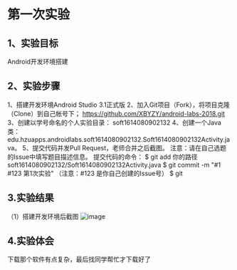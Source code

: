 # 第一次实验
 
 ## 1、实验目标
Android开发环境搭建

 ## 2、实验步骤
 1、搭建开发环境Android Studio 3.1正式版
 2、加入Git项目（Fork），将项目克隆（Clone）到自己帐号下；
 https://github.com/XBYZY/android-labs-2018.git
 3、创建以学号命名的个人实验目录：
 soft1614080902132
 4、创建一个Java类：edu.hzuapps.androidlabs.soft1614080902132.Soft1614080902132Activity.java。
 5、提交代码并发Pull Request，老师合并之后截图。
 注意：请在自己选题的Issue中填写题目描述信息。
 提交代码的命令：
 $ git add 你的路径soft1614080902132/Soft1614080902132Activity.java
 $ git commit -m "#1 #123 第1次实验" （注意：#123 是你自己创建的Issue号）
 $ git 
 
 ## 3.实验结果
 （1）搭建开发环境后截图
 ![image](https://github.com/XBYZY/android-labs-2018/blob/master/soft1614080902132/QQ%E5%9B%BE%E7%89%8720180402195930.png)
 
 ## 4.实验体会
  下载那个软件有点复杂，最后找同学帮忙才下载好了
 
